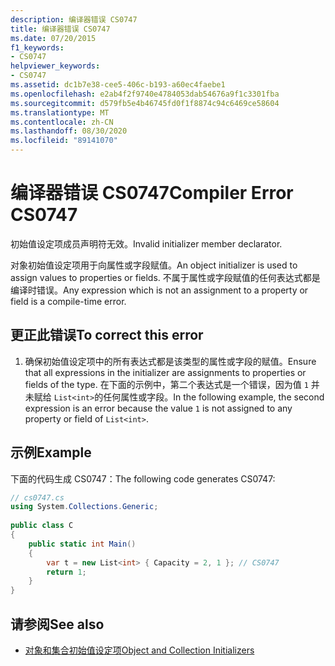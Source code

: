 ```yaml
---
description: 编译器错误 CS0747
title: 编译器错误 CS0747
ms.date: 07/20/2015
f1_keywords:
- CS0747
helpviewer_keywords:
- CS0747
ms.assetid: dc1b7e38-cee5-406c-b193-a60ec4faebe1
ms.openlocfilehash: e2ab4f2f9740e4784053dab54676a9f1c3301fba
ms.sourcegitcommit: d579fb5e4b46745fd0f1f8874c94c6469ce58604
ms.translationtype: MT
ms.contentlocale: zh-CN
ms.lasthandoff: 08/30/2020
ms.locfileid: "89141070"
---
```

# <a name="compiler-error-cs0747"></a><span data-ttu-id="1bf14-103">编译器错误 CS0747</span><span class="sxs-lookup"><span data-stu-id="1bf14-103">Compiler Error CS0747</span></span>
<span data-ttu-id="1bf14-104">初始值设定项成员声明符无效。</span><span class="sxs-lookup"><span data-stu-id="1bf14-104">Invalid initializer member declarator.</span></span>  
  
 <span data-ttu-id="1bf14-105">对象初始值设定项用于向属性或字段赋值。</span><span class="sxs-lookup"><span data-stu-id="1bf14-105">An object initializer is used to assign values to properties or fields.</span></span> <span data-ttu-id="1bf14-106">不属于属性或字段赋值的任何表达式都是编译时错误。</span><span class="sxs-lookup"><span data-stu-id="1bf14-106">Any expression which is not an assignment to a property or field is a compile-time error.</span></span>  
  
## <a name="to-correct-this-error"></a><span data-ttu-id="1bf14-107">更正此错误</span><span class="sxs-lookup"><span data-stu-id="1bf14-107">To correct this error</span></span>  
  
1. <span data-ttu-id="1bf14-108">确保初始值设定项中的所有表达式都是该类型的属性或字段的赋值。</span><span class="sxs-lookup"><span data-stu-id="1bf14-108">Ensure that all expressions in the initializer are assignments to properties or fields of the type.</span></span> <span data-ttu-id="1bf14-109">在下面的示例中，第二个表达式是一个错误，因为值 `1` 并未赋给 `List<int>`的任何属性或字段。</span><span class="sxs-lookup"><span data-stu-id="1bf14-109">In the following example, the second expression is an error because the value `1` is not assigned to any property or field of `List<int>`.</span></span>  
  
## <a name="example"></a><span data-ttu-id="1bf14-110">示例</span><span class="sxs-lookup"><span data-stu-id="1bf14-110">Example</span></span>  
 <span data-ttu-id="1bf14-111">下面的代码生成 CS0747：</span><span class="sxs-lookup"><span data-stu-id="1bf14-111">The following code generates CS0747:</span></span>  
  
```csharp  
// cs0747.cs  
using System.Collections.Generic;  
  
public class C  
{  
    public static int Main()  
    {  
        var t = new List<int> { Capacity = 2, 1 }; // CS0747  
        return 1;  
    }  
}  
```  
  
## <a name="see-also"></a><span data-ttu-id="1bf14-112">请参阅</span><span class="sxs-lookup"><span data-stu-id="1bf14-112">See also</span></span>

- [<span data-ttu-id="1bf14-113">对象和集合初始值设定项</span><span class="sxs-lookup"><span data-stu-id="1bf14-113">Object and Collection Initializers</span></span>](../programming-guide/classes-and-structs/object-and-collection-initializers.md)
